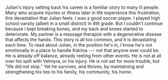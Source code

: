 Julian's injury setting back his career is a familiar story to many ill people. Many who acquire injuries or illness later in life experience this frustration, this devastation that Julian feels. I was a good soccer player. I played high school varsity (albeit in a small district) in 8th grade. But I couldn't continue because I kept breaking bones, and my back and knees started to deteriorate. My partner is a massage therapist with a degenerative disease that affects the hands. This story is all too common, and it is devastating each time. To read about Julian, in the position he's in, I know he's not emotionally in a place to handle Katrina --- not that anyone ever could be. He is already off balance, already reeling from other events. He is not at all over his split with Velmyra, or his injury. He is not set for more trouble, but "life did not stop." Yet he survives, and thrives, by maintaining and strengthening his ties to his family, his community, his home.
